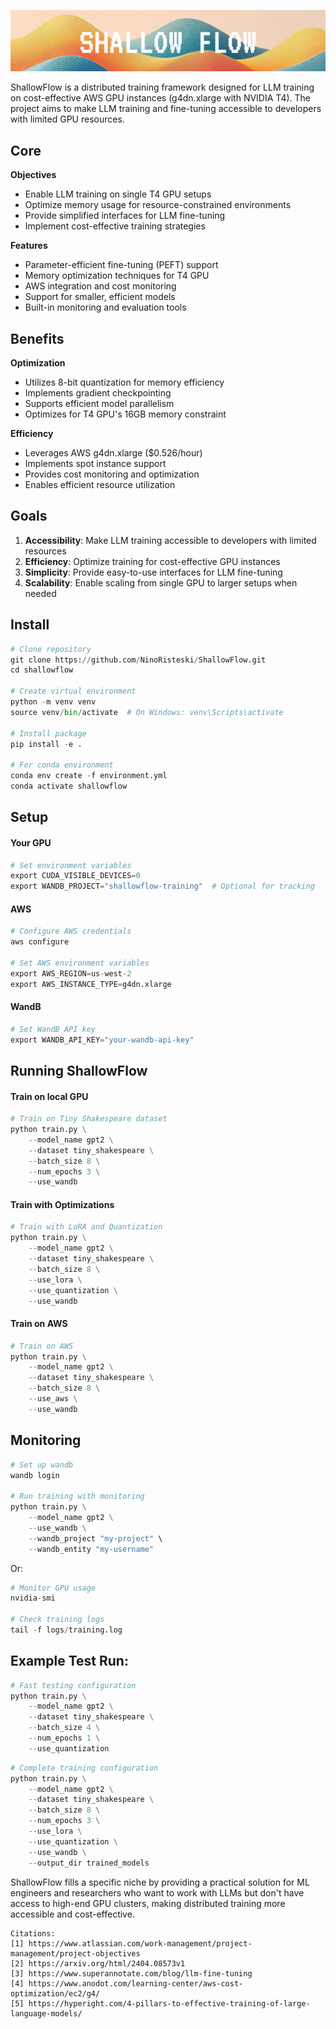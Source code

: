 <p align="center">
  <img src="assets/shallowflow1.png" alt="Alt text">
</p>

ShallowFlow is a distributed training framework designed for LLM training on cost-effective AWS GPU instances (g4dn.xlarge with NVIDIA T4). The project aims to make LLM training and fine-tuning accessible to developers with limited GPU resources.

## Core

**Objectives**
- Enable LLM training on single T4 GPU setups
- Optimize memory usage for resource-constrained environments
- Provide simplified interfaces for LLM fine-tuning
- Implement cost-effective training strategies

**Features**
- Parameter-efficient fine-tuning (PEFT) support
- Memory optimization techniques for T4 GPU
- AWS integration and cost monitoring
- Support for smaller, efficient models
- Built-in monitoring and evaluation tools

## Benefits

**Optimization**
- Utilizes 8-bit quantization for memory efficiency
- Implements gradient checkpointing
- Supports efficient model parallelism
- Optimizes for T4 GPU's 16GB memory constraint

**Efficiency**
- Leverages AWS g4dn.xlarge ($0.526/hour)
- Implements spot instance support
- Provides cost monitoring and optimization
- Enables efficient resource utilization

## Goals

1. **Accessibility**: Make LLM training accessible to developers with limited resources
2. **Efficiency**: Optimize training for cost-effective GPU instances
3. **Simplicity**: Provide easy-to-use interfaces for LLM fine-tuning
4. **Scalability**: Enable scaling from single GPU to larger setups when needed


## Install
```python
# Clone repository
git clone https://github.com/NinoRisteski/ShallowFlow.git
cd shallowflow

# Create virtual environment
python -m venv venv
source venv/bin/activate  # On Windows: venv\Scripts\activate

# Install package
pip install -e .

# For conda environment
conda env create -f environment.yml
conda activate shallowflow
```
## Setup
#### Your GPU
```python
# Set environment variables
export CUDA_VISIBLE_DEVICES=0
export WANDB_PROJECT="shallowflow-training"  # Optional for tracking
```

#### AWS
```python
# Configure AWS credentials
aws configure

# Set AWS environment variables
export AWS_REGION=us-west-2
export AWS_INSTANCE_TYPE=g4dn.xlarge
```
#### WandB
```python
# Set WandB API key
export WANDB_API_KEY="your-wandb-api-key"
```

## Running ShallowFlow

#### Train on local GPU
```python
# Train on Tiny Shakespeare dataset
python train.py \
    --model_name gpt2 \
    --dataset tiny_shakespeare \
    --batch_size 8 \
    --num_epochs 3 \
    --use_wandb
```
#### Train with Optimizations
```python
# Train with LoRA and Quantization
python train.py \
    --model_name gpt2 \
    --dataset tiny_shakespeare \
    --batch_size 8 \
    --use_lora \
    --use_quantization \
    --use_wandb
```
#### Train on AWS
```python
# Train on AWS
python train.py \
    --model_name gpt2 \
    --dataset tiny_shakespeare \
    --batch_size 8 \
    --use_aws \
    --use_wandb
```
## Monitoring 

```python
# Set up wandb
wandb login

# Run training with monitoring
python train.py \
    --model_name gpt2 \
    --use_wandb \
    --wandb_project "my-project" \
    --wandb_entity "my-username"
```
Or: 
```python
# Monitor GPU usage
nvidia-smi

# Check training logs
tail -f logs/training.log
```
## Example Test Run:
```python
# Fast testing configuration
python train.py \
    --model_name gpt2 \
    --dataset tiny_shakespeare \
    --batch_size 4 \
    --num_epochs 1 \
    --use_quantization
```
```python
# Complete training configuration
python train.py \
    --model_name gpt2 \
    --dataset tiny_shakespeare \
    --batch_size 8 \
    --num_epochs 3 \
    --use_lora \
    --use_quantization \
    --use_wandb \
    --output_dir trained_models
```
ShallowFlow fills a specific niche by providing a practical solution for ML engineers and researchers who want to work with LLMs but don't have access to high-end GPU clusters, making distributed training more accessible and cost-effective.

```
Citations:
[1] https://www.atlassian.com/work-management/project-management/project-objectives
[2] https://arxiv.org/html/2404.08573v1
[3] https://www.superannotate.com/blog/llm-fine-tuning
[4] https://www.anodot.com/learning-center/aws-cost-optimization/ec2/g4/
[5] https://hyperight.com/4-pillars-to-effective-training-of-large-language-models/
```